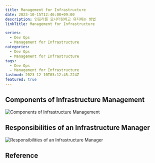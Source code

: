 ```yaml
---
title: Management for Infrastructure
date: 2023-10-15T12:46:00+09:00
description: 인프라를 모니터링하고 유지하는 방법
linkTitle: Management for Infrastructure

series:
  - Dev Ops
  - Management for Infrastructure
categories:
  - Dev Ops
  - Management for Infrastructure
tags:
  - Dev Ops
  - Management for Infrastructure
lastmod: 2023-12-10T03:12:45.224Z
featured: true
---
```


## Components of Infrastructure Management

![Components of Infrastructure Management](media/images/3-components-of-infrastructure-management.png "https://zapier.com/blog/infrastructure-management/")

## Responsibilities of an Infrastructure Manager

![Responsibilities of an Infrastructure Manager](media/images/responsibilities-of-an-infrastructure-manager.png "https://zapier.com/blog/infrastructure-management/")

## Reference
